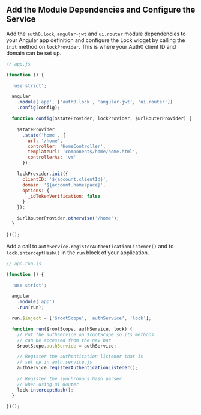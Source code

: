 ## Add the Module Dependencies and Configure the Service

Add the `auth0.lock`, `angular-jwt` and `ui.router` module dependencies to your Angular app definition and configure the Lock widget by calling the `init` method on `lockProvider`. This is where your Auth0 client ID and domain can be set up.

```js
// app.js

(function () {

  'use strict';

  angular
    .module('app', ['auth0.lock', 'angular-jwt', 'ui.router'])
    .config(config);

  function config($stateProvider, lockProvider, $urlRouterProvider) {

    $stateProvider
      .state('home', {
        url: '/home',
        controller: 'HomeController',
        templateUrl: 'components/home/home.html',
        controllerAs: 'vm'
      });

    lockProvider.init({
      clientID: '${account.clientId}',
      domain: '${account.namespace}',
      options: {
        _idTokenVerification: false
      }
    });

    $urlRouterProvider.otherwise('/home');
  }

})();
```

Add a call to `authService.registerAuthenticationListener()` and to `lock.interceptHash()` in the `run` block of your application.

```js
// app.run.js

(function () {

  'use strict';

  angular
    .module('app')
    .run(run);

  run.$inject = ['$rootScope', 'authService', 'lock'];

  function run($rootScope, authService, lock) {
    // Put the authService on $rootScope so its methods
    // can be accessed from the nav bar
    $rootScope.authService = authService;

    // Register the authentication listener that is
    // set up in auth.service.js
    authService.registerAuthenticationListener();

    // Register the synchronous hash parser
    // when using UI Router
    lock.interceptHash();
  }

})();
```
